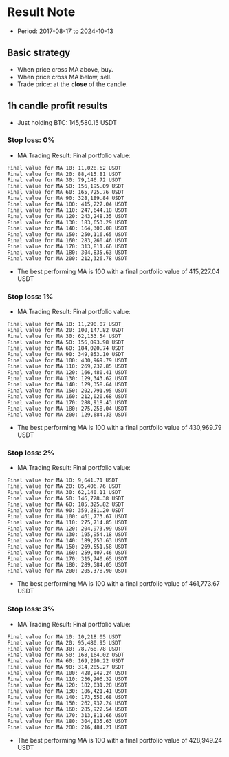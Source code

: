 # Result Note
- Period: 2017-08-17 to 2024-10-13
## Basic strategy
- When price cross MA above, buy.
- When price cross MA below, sell.
- Trade price: at the **close** of the candle.

## 1h candle profit results
- Just holding BTC: 145,580.15 USDT
### Stop loss: 0%
- MA Trading Result: Final portfolio value:
```
Final value for MA 10: 11,028.62 USDT
Final value for MA 20: 88,415.81 USDT
Final value for MA 30: 79,146.72 USDT
Final value for MA 50: 156,195.09 USDT
Final value for MA 60: 165,725.76 USDT
Final value for MA 90: 328,189.84 USDT
Final value for MA 100: 415,227.04 USDT
Final value for MA 110: 247,644.18 USDT
Final value for MA 120: 243,248.35 USDT
Final value for MA 130: 183,653.29 USDT
Final value for MA 140: 164,300.08 USDT
Final value for MA 150: 250,116.65 USDT
Final value for MA 160: 283,260.46 USDT
Final value for MA 170: 313,811.66 USDT
Final value for MA 180: 304,835.63 USDT
Final value for MA 200: 212,326.78 USDT
```
- The best performing MA is 100 with a final portfolio value of 415,227.04 USDT

### Stop loss: 1%
- MA Trading Result: Final portfolio value:
```
Final value for MA 10: 11,290.07 USDT
Final value for MA 20: 100,147.82 USDT
Final value for MA 30: 62,133.54 USDT
Final value for MA 50: 156,093.98 USDT
Final value for MA 60: 184,020.74 USDT
Final value for MA 90: 349,853.10 USDT
Final value for MA 100: 430,969.79 USDT
Final value for MA 110: 269,232.85 USDT
Final value for MA 120: 166,480.41 USDT
Final value for MA 130: 129,343.62 USDT
Final value for MA 140: 129,358.64 USDT
Final value for MA 150: 202,791.95 USDT
Final value for MA 160: 212,020.68 USDT
Final value for MA 170: 288,918.43 USDT
Final value for MA 180: 275,258.04 USDT
Final value for MA 200: 129,684.33 USDT
```
- The best performing MA is 100 with a final portfolio value of 430,969.79 USDT

### Stop loss: 2%
- MA Trading Result: Final portfolio value:
```
Final value for MA 10: 9,641.71 USDT
Final value for MA 20: 85,406.76 USDT
Final value for MA 30: 62,140.11 USDT
Final value for MA 50: 146,728.38 USDT
Final value for MA 60: 185,325.82 USDT
Final value for MA 90: 359,281.20 USDT
Final value for MA 100: 461,773.67 USDT
Final value for MA 110: 275,714.85 USDT
Final value for MA 120: 204,973.99 USDT
Final value for MA 130: 195,954.18 USDT
Final value for MA 140: 189,253.63 USDT
Final value for MA 150: 269,551.58 USDT
Final value for MA 160: 259,407.46 USDT
Final value for MA 170: 315,740.65 USDT
Final value for MA 180: 289,584.05 USDT
Final value for MA 200: 205,378.90 USDT
```
- The best performing MA is 100 with a final portfolio value of 461,773.67 USDT

### Stop loss: 3%
- MA Trading Result: Final portfolio value:
```
Final value for MA 10: 10,218.05 USDT
Final value for MA 20: 95,480.95 USDT
Final value for MA 30: 78,768.78 USDT
Final value for MA 50: 168,164.02 USDT
Final value for MA 60: 169,290.22 USDT
Final value for MA 90: 314,285.27 USDT
Final value for MA 100: 428,949.24 USDT
Final value for MA 110: 236,206.32 USDT
Final value for MA 120: 182,031.28 USDT
Final value for MA 130: 186,421.41 USDT
Final value for MA 140: 173,550.68 USDT
Final value for MA 150: 262,932.24 USDT
Final value for MA 160: 285,922.54 USDT
Final value for MA 170: 313,811.66 USDT
Final value for MA 180: 304,835.63 USDT
Final value for MA 200: 216,484.21 USDT
```
- The best performing MA is 100 with a final portfolio value of 428,949.24 USDT